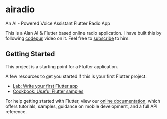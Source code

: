 # airadio

An AI - Powered Voice Assistant Flutter Radio App

This is a Alan AI & Flutter based online radio application. I have built this by following [codepur](https://github.com/iampawan) video on it. Feel free to [subscribe](https://www.youtube.com/c/HelloCodepur) to him. 

## Getting Started

This project is a starting point for a Flutter application.

A few resources to get you started if this is your first Flutter project:

- [Lab: Write your first Flutter app](https://flutter.dev/docs/get-started/codelab)
- [Cookbook: Useful Flutter samples](https://flutter.dev/docs/cookbook)

For help getting started with Flutter, view our
[online documentation](https://flutter.dev/docs), which offers tutorials,
samples, guidance on mobile development, and a full API reference.
